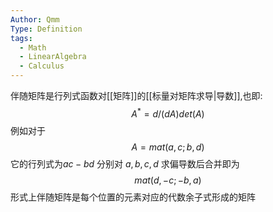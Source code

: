 ```yaml
---
Author: Qmm
Type: Definition
tags:
  - Math
  - LinearAlgebra
  - Calculus
---
```

伴随矩阵是行列式函数对[[矩阵]]的[[标量对矩阵求导|导数]],也即:$$
	A^* = d/(d A) det(A)
$$例如对于$$A = mat(a,c;b,d)$$
它的行列式为$a c- b d$
分别对 $a,b,c,d$ 求偏导数后合并即为$$
	mat(d,-c;-b,a)
$$
形式上伴随矩阵是每个位置的元素对应的代数余子式形成的矩阵
